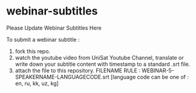 # webinar-subtitles
Please Update Webinar Subtitles Here


To submit a webinar subtitle : 

1. fork this repo.
2. watch the youtube video from UniSat Youtube Channel, translate or write down your subtitle content with timestamp to a standard .srt file.
3. attach the file to this repository. FILENAME RULE : WEBINAR-5-SPEAKERNAME-LANGUAGECODE.srt [language code can be one of : en, ru, kk, uz, kg]
